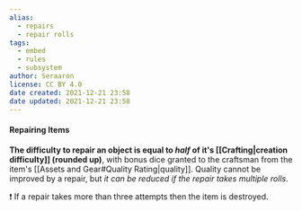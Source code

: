 ```yaml
---
alias:
  - repairs
  - repair rolls
tags:
  - embed
  - rules
  - subsystem
author: Seraaron
license: CC BY 4.0
date created: 2021-12-21 23:58
date updated: 2021-12-21 23:58
---
```


#### Repairing Items

**The difficulty to repair an object is equal to _half_ of it's [[Crafting|creation difficulty]] (rounded up)**, with bonus dice granted to the craftsman from the item's [[Assets and Gear#Quality Rating|quality]]. Quality cannot be improved by a repair, but _it can be reduced if the repair takes multiple rolls_.

❗ If a repair takes more than three attempts then the item is destroyed.
